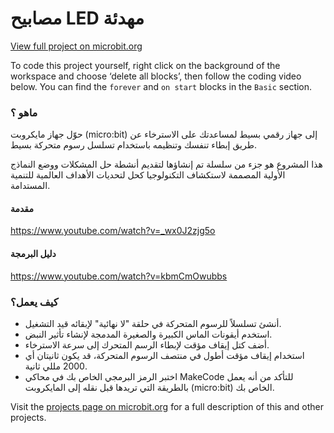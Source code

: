 # مصابيح LED مهدئة

[View full project on microbit\.org](https://microbit.org/ar/projects/make-it-code-it/calming-leds)

To code this project yourself, right click on the background of the workspace and choose ‘delete all blocks’, then follow the coding video below. You can find the `forever` and `on start` blocks in the `Basic` section.

### ماهو ؟

حوّل جهاز مايكروبت (micro:bit) إلى جهاز رقمي بسيط لمساعدتك على الاسترخاء عن طريق إبطاء تنفسك وتنظيمه باستخدام تسلسل رسوم متحركة بسيط.

هذا المشروع هو جزء من سلسلة تم إنشاؤها لتقديم أنشطة حل المشكلات ووضع النماذج الأولية المصممة لاستكشاف التكنولوجيا كحل لتحديات الأهداف العالمية للتنمية المستدامة.

#### مقدمة 

https://www.youtube.com/watch?v=_wx0J2zjg5o

#### دليل البرمجة

https://www.youtube.com/watch?v=kbmCmOwubbs

### كيف يعمل؟

* أنشئ تسلسلاً للرسوم المتحركة في حلقة "لا نهائية" لإبقائه قيد التشغيل.
* استخدم أيقونات الماس الكبيرة والصغيرة المدمجة لإنشاء تأثير النبض.
* أضف كتل إيقاف مؤقت لإبطاء الرسم المتحرك إلى سرعة الاسترخاء.
* استخدام إيقاف مؤقت أطول في منتصف الرسوم المتحركة، قد يكون ثانيتان أي 2000 مللي ثانية.
* اختبر الرمز البرمجي الخاص بك في محاكي MakeCode للتأكد من أنه يعمل بالطريقة التي تريدها قبل نقله إلى المايكروبت (micro:bit) الخاص بك. 

Visit the [projects page on microbit\.org](https://microbit.org/ar/projects/make-it-code-it/) for a full description of this and other projects.